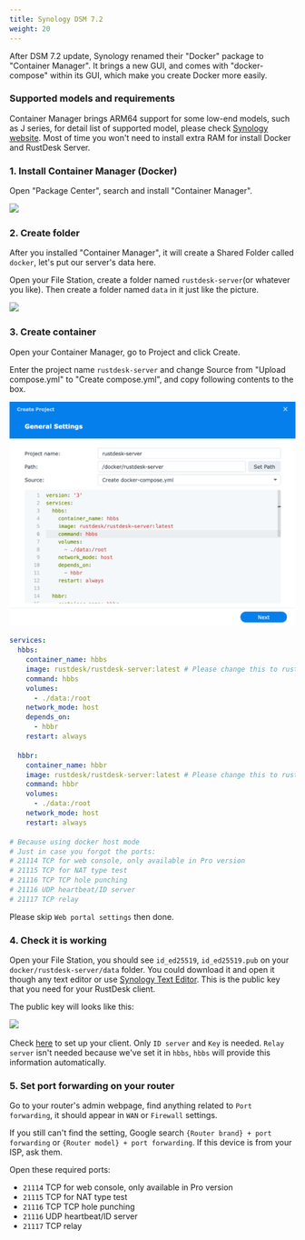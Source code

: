 ```yaml
---
title: Synology DSM 7.2
weight: 20
---
```

<!-- For translators: When translating elements like "buttons", don't just translate, please refer actual naming in their interface. -->
After DSM 7.2 update, Synology renamed their "Docker" package to "Container Manager". It brings a new GUI, and comes with "docker-compose" within its GUI, which make you create Docker more easily.

### Supported models and requirements

Container Manager brings ARM64 support for some low-end models, such as J series, for detail list of supported model, please check [Synology website](https://www.synology.com/en-us/dsm/packages/ContainerManager).
Most of time you won't need to install extra RAM for install Docker and RustDesk Server.

### 1. Install Container Manager (Docker)

Open "Package Center", search and install "Container Manager".

![](images/dsm7_install_container_manager_though_package_center.png)

### 2. Create folder

After you installed "Container Manager", it will create a Shared Folder called `docker`, let's put our server's data here.

Open your File Station, create a folder named `rustdesk-server`(or whatever you like). Then create a folder named `data` in it just like the picture.

![](images/dsm7_create_required_folders.png)

### 3. Create container

Open your Container Manager, go to Project and click Create.

Enter the project name `rustdesk-server` and change Source from "Upload compose.yml" to "Create compose.yml", and copy following contents to the box.

![](images/dsm7_creating_project_init.png?v2)

```yaml
services:
  hbbs:
    container_name: hbbs
    image: rustdesk/rustdesk-server:latest # Please change this to rustdesk/rustdesk-server-pro:latest if you want to install Pro.
    command: hbbs
    volumes:
      - ./data:/root
    network_mode: host
    depends_on:
      - hbbr
    restart: always

  hbbr:
    container_name: hbbr
    image: rustdesk/rustdesk-server:latest # Please change this to rustdesk/rustdesk-server-pro:latest if you want to install Pro.
    command: hbbr
    volumes:
      - ./data:/root
    network_mode: host
    restart: always

# Because using docker host mode
# Just in case you forgot the ports:
# 21114 TCP for web console, only available in Pro version
# 21115 TCP for NAT type test
# 21116 TCP TCP hole punching
# 21116 UDP heartbeat/ID server
# 21117 TCP relay
```

Please skip `Web portal settings` then done.

### 4. Check it is working

Open your File Station, you should see `id_ed25519`, `id_ed25519.pub` on your `docker/rustdesk-server/data` folder. You could download it and open it though any text editor or use [Synology Text Editor](https://www.synology.com/en-us/dsm/packages/TextEditor). This is the public key that you need for your RustDesk client.

The public key will looks like this:

![](images/dsm7_viewing_public_key_though_syno_text_editor.png)

Check [here](/docs/en/client) to set up your client. Only `ID server` and `Key` is needed. `Relay server` isn't needed because we've set it in `hbbs`, `hbbs` will provide this information automatically.

### 5. Set port forwarding on your router

Go to your router's admin webpage, find anything related to `Port forwarding`, it should appear in `WAN` or `Firewall` settings.

If you still can't find the setting, Google search `{Router brand} + port forwarding` or `{Router model} + port forwarding`. If this device is from your ISP, ask them.

Open these required ports:
  * `21114` TCP for web console, only available in Pro version
  * `21115` TCP for NAT type test
  * `21116` TCP TCP hole punching
  * `21116` UDP heartbeat/ID server
  * `21117` TCP relay
